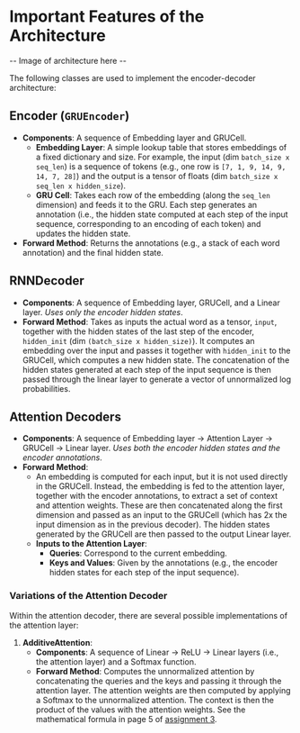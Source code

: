# Important Features of the Architecture

-- Image of architecture here --

The following classes are used to implement the encoder-decoder architecture:

## Encoder (`GRUEncoder`)

- **Components**: A sequence of Embedding layer and GRUCell.
  - **Embedding Layer**: A simple lookup table that stores embeddings of a fixed dictionary and size. For example, the input (dim `batch_size x seq_len`) is a sequence of tokens (e.g., one row is `[7, 1, 9, 14, 9, 14, 7, 28]`) and the output is a tensor of floats (dim `batch_size x seq_len x hidden_size`).
  - **GRU Cell**: Takes each row of the embedding (along the `seq_len` dimension) and feeds it to the GRU. Each step generates an annotation (i.e., the hidden state computed at each step of the input sequence, corresponding to an encoding of each token) and updates the hidden state.
- **Forward Method**: Returns the annotations (e.g., a stack of each word annotation) and the final hidden state.

## RNNDecoder

- **Components**: A sequence of Embedding layer, GRUCell, and a Linear layer. *Uses only the encoder hidden states*.
- **Forward Method**: Takes as inputs the actual word as a tensor, `input`, together with the hidden states of the last step of the encoder, `hidden_init` (dim `(batch_size x hidden_size)`). It computes an embedding over the input and passes it together with `hidden_init` to the GRUCell, which computes a new hidden state. The concatenation of the hidden states generated at each step of the input sequence is then passed through the linear layer to generate a vector of unnormalized log probabilities.

## Attention Decoders

- **Components**: A sequence of Embedding layer -> Attention Layer -> GRUCell -> Linear layer. *Uses both the encoder hidden states and the encoder annotations*.
- **Forward Method**:
  - An embedding is computed for each input, but it is not used directly in the GRUCell. Instead, the embedding is fed to the attention layer, together with the encoder annotations, to extract a set of context and attention weights. These are then concatenated along the first dimension and passed as an input to the GRUCell (which has 2x the input dimension as in the previous decoder). The hidden states generated by the GRUCell are then passed to the output Linear layer.
  - **Inputs to the Attention Layer**:
    - **Queries**: Correspond to the current embedding.
    - **Keys and Values**: Given by the annotations (e.g., the encoder hidden states for each step of the input sequence).

### Variations of the Attention Decoder
Within the attention decoder, there are several possible implementations of the attention layer:

1. **AdditiveAttention**:
     - **Components**: A sequence of Linear -> ReLU -> Linear layers (i.e., the attention layer) and a Softmax function.
     - **Forward Method**: Computes the unnormalized attention by concatenating the queries and the keys and passing it through the attention layer. The attention weights are then computed by applying a Softmax to the unnormalized attention. The context is then the product of the values with the attention weights. See the mathematical formula in page 5 of [assignment 3](http://www.cs.toronto.edu/~rgrosse/courses/csc421_2019/assignments/assignment3.pdf).
